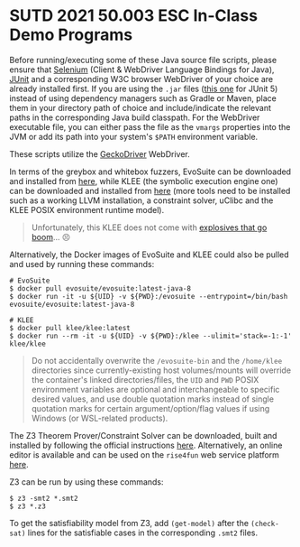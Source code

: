 # SUTD 2021 50.003 ESC In-Class Demo Programs

Before running/executing some of these Java source file scripts, please ensure that [Selenium](https://www.selenium.dev/downloads/) (Client & WebDriver Language Bindings for Java), [JUnit](https://junit.org/junit5/) and a corresponding W3C browser WebDriver of your choice are already installed first. If you are using the `.jar` files ([this one](https://mvnrepository.com/artifact/org.junit.platform/junit-platform-console-standalone) for JUnit 5) instead of using dependency managers such as Gradle or Maven, place them in your directory path of choice and include/indicate the relevant paths in the corresponding Java build classpath. For the WebDriver executable file, you can either pass the file as the `vmargs` properties into the JVM or add its path into your system's `$PATH` environment variable.

These scripts utilize the [GeckoDriver](https://github.com/mozilla/geckodriver) WebDriver.

In terms of the greybox and whitebox fuzzers, EvoSuite can be downloaded and installed from [here](https://www.evosuite.org/downloads/), while KLEE (the symbolic execution engine one) can be downloaded and installed from [here](https://klee.github.io/getting-started/) (more tools need to be installed such as a working LLVM installation, a constraint solver, uClibc and the KLEE POSIX environment runtime model).

> Unfortunately, this KLEE does not come with [explosives that go boom](https://genshin.mihoyo.com/en/character/mondstadt?char=8)... 😣

Alternatively, the Docker images of EvoSuite and KLEE could also be pulled and used by running these commands:

```console
# EvoSuite
$ docker pull evosuite/evosuite:latest-java-8
$ docker run -it -u ${UID} -v ${PWD}:/evosuite --entrypoint=/bin/bash evosuite/evosuite:latest-java-8

# KLEE
$ docker pull klee/klee:latest
$ docker run --rm -it -u ${UID} -v ${PWD}:/klee --ulimit='stack=-1:-1' klee/klee
```

> Do not accidentally overwrite the `/evosuite-bin` and the `/home/klee` directories since currently-existing host volumes/mounts will override the container's linked directories/files, the `UID` and `PWD` POSIX environment variables are optional and interchangeable to specific desired values, and use double quotation marks instead of single quotation marks for certain argument/option/flag values if using Windows (or WSL-related products).

The Z3 Theorem Prover/Constraint Solver can be downloaded, built and installed by following the official instructions [here](https://github.com/Z3Prover/z3). Alternatively, an online editor is available and can be used on the `rise4fun` web service platform [here](https://rise4fun.com/z3).

Z3 can be run by using these commands:

```console
$ z3 -smt2 *.smt2
$ z3 *.z3
```

To get the satisfiability model from Z3, add `(get-model)` after the `(check-sat)` lines for the satisfiable cases in the corresponding `.smt2` files.
